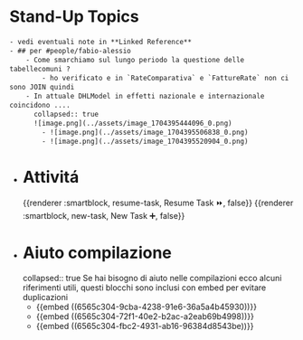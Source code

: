 # Stand-Up Topics
	- vedi eventuali note in **Linked Reference**
	- ## per #people/fabio-alessio
		- Come smarchiamo sul lungo periodo la questione delle tabellecomuni ?
			- ho verificato e in `RateComparativa` e `FattureRate` non ci sono JOIN quindi
		- In attuale DHLModel in effetti nazionale e internazionale coincidono .... 
		  collapsed:: true
		  ![image.png](../assets/image_1704395444096_0.png)
			- ![image.png](../assets/image_1704395506838_0.png)
			- ![image.png](../assets/image_1704395520904_0.png)
- # Attivitá
  {{renderer :smartblock, resume-task, Resume Task ⏩️, false}} {{renderer :smartblock, new-task, New Task ➕, false}}
- # Aiuto compilazione
  collapsed:: true
  Se hai bisogno di aiuto nelle compilazioni ecco alcuni riferimenti utili, questi blocchi sono inclusi con embed per evitare duplicazioni
	- {{embed ((6565c304-9cba-4238-91e6-36a5a4b45930))}}
	- {{embed ((6565c304-72f1-40e2-b2ac-a2eab69b4998))}}
	- {{embed ((6565c304-fbc2-4931-ab16-96384d8543be))}}